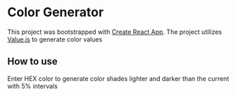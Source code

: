 # Color Generator

This project was bootstrapped with [Create React App](https://github.com/facebook/create-react-app).
The project utilizes [Value.js](https://www.npmjs.com/package/values.js) to generate color values

## How to use

Enter HEX color to generate color shades lighter and darker than the current with 5% intervals

